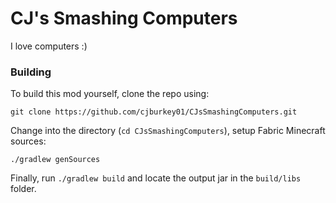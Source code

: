 # CJ's Smashing Computers

I love computers :)

### Building

To build this mod yourself, clone the repo using: 
```
git clone https://github.com/cjburkey01/CJsSmashingComputers.git
```
Change into the directory (`cd CJsSmashingComputers`), setup Fabric Minecraft sources:
```
./gradlew genSources
```
Finally, run `./gradlew build` and locate the output jar in the `build/libs` folder.
